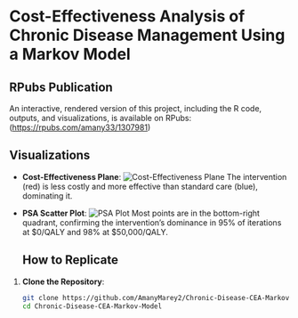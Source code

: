 # Cost-Effectiveness Analysis of Chronic Disease Management Using a Markov Model

## RPubs Publication
An interactive, rendered version of this project, including the R code, outputs, and visualizations, is available on RPubs: (https://rpubs.com/amany33/1307981)

## Visualizations

- **Cost-Effectiveness Plane**:
  ![Cost-Effectiveness Plane](outputs/ce_plane.png)
  The intervention (red) is less costly and more effective than standard care (blue), dominating it.

- **PSA Scatter Plot**:
  ![PSA Plot](outputs/psa_plot.png)
  Most points are in the bottom-right quadrant, confirming the intervention’s dominance in 95% of iterations at $0/QALY and 98% at $50,000/QALY.

  ## How to Replicate
1. **Clone the Repository**:
   ```bash
   git clone https://github.com/AmanyMarey2/Chronic-Disease-CEA-Markov-Model.git
   cd Chronic-Disease-CEA-Markov-Model
